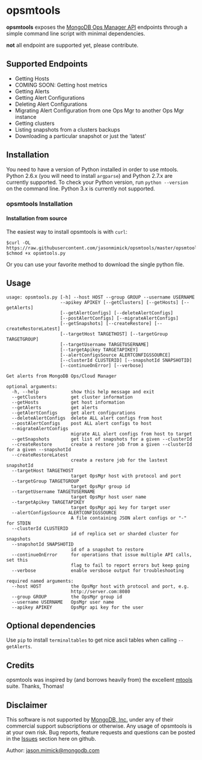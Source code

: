 # opsmtools

**opsmtools** exposes the [MongoDB Ops Manager API](https://docs.opsmanager.mongodb.com/current/reference/api/)
endpoints through a simple command line script with minimal dependencies.

**not** all endpoint are supported yet, please contribute.

Supported Endpoints
-------------------

+ Getting Hosts
+ COMING SOON: Getting host metrics
+ Getting Alerts
+ Getting Alert Configurations
+ Deleting Alert Configurations
+ Migrating Alert Configuration from one Ops Mgr to another Ops Mgr instance
+ Getting clusters
+ Listing snapshots from a clusters backups
+ Downloading a particular snapshot or just the 'latest'

Installation
------------


You need to have a version of Python installed in order to use mtools. Python
2.6.x (you will need to install ``argparse``) and Python 2.7.x are currently supported. To check your Python version,
run `python --version` on the command line. Python 3.x is currently not supported.

### opsmtools Installation

#### Installation from source

The easiest way to install opsmtools is with `curl`:

    $curl -OL https://raw.githubusercontent.com/jasonmimick/opsmtools/master/opsmtools.py
    $chmod +x opsmtools.py

Or you can use your favorite method to download the single python file.

<!--
#### Installation with `pip`

To install opsmtools is via `pip`. From the command line, run:

    pip install opsmtools

You need to have `pip` installed for this to work. If you don't have `pip` installed yet,
try `sudo easy_install pip` from the command line first, or follow the instructions provided on the
[pip installation page](http://www.pip-installer.org/en/latest/installing.html#using-the-installer).

Depending on your user rights, it may complain about not having permissions to install the module.
In that case, you need to add `sudo` in front of the command.
-->

Usage
------

```
usage: opsmtools.py [-h] --host HOST --group GROUP --username USERNAME
                    --apikey APIKEY [--getClusters] [--getHosts] [--getAlerts]
                    [--getAlertConfigs] [--deleteAlertConfigs]
                    [--postAlertConfigs] [--migrateAlertConfigs]
                    [--getSnapshots] [--createRestore] [--createRestoreLatest]
                    [--targetHost TARGETHOST] [--targetGroup TARGETGROUP]
                    [--targetUsername TARGETUSERNAME]
                    [--targetApikey TARGETAPIKEY]
                    [--alertConfigsSource ALERTCONFIGSSOURCE]
                    [--clusterId CLUSTERID] [--snapshotId SNAPSHOTID]
                    [--continueOnError] [--verbose]

Get alerts from MongoDB Ops/Cloud Manager

optional arguments:
  -h, --help            show this help message and exit
  --getClusters         get cluster information
  --getHosts            get host information
  --getAlerts           get alerts
  --getAlertConfigs     get alert configurations
  --deleteAlertConfigs  delete ALL alert configs from host
  --postAlertConfigs    post ALL alert configs to host
  --migrateAlertConfigs
                        migrate ALL alert configs from host to target
  --getSnapshots        get list of snapshots for a given --clusterId
  --createRestore       create a restore job from a given --clusterId for a given --snapshotId
  --createRestoreLatest
                        create a restore job for the lastest snapshotId
  --targetHost TARGETHOST
                        target OpsMgr host with protocol and port
  --targetGroup TARGETGROUP
                        target OpsMgr group id
  --targetUsername TARGETUSERNAME
                        target OpsMgr host user name
  --targetApikey TARGETAPIKEY
                        target OpsMgr api key for target user
  --alertConfigsSource ALERTCONFIGSSOURCE
                        A file containing JSON alert configs or "-" for STDIN
  --clusterId CLUSTERID
                        id of replica set or sharded cluster for snapshots
  --snapshotId SNAPSHOTID
                        id of a snapshot to restore
  --continueOnError     for operations that issue multiple API calls, set this
                        flag to fail to report errors but keep going
  --verbose             enable versbose output for troubleshooting

required named arguments:
  --host HOST           the OpsMgr host with protocol and port, e.g.
                        http://server.com:8080
  --group GROUP         the OpsMgr group id
  --username USERNAME   OpsMgr user name
  --apikey APIKEY       OpsMgr api key for the user
```

Optional dependencies
---------------------

Use ```pip``` to install ```terminaltables``` to get nice ascii
tables when calling ```--getAlerts```.

Credits
-------

opsmtools was inspired by (and borrows heavily from) the excellent [mtools](https://github.com/rueckstiess/mtools) suite.
Thanks, Thomas!

Disclaimer
----------

This software is not supported by [MongoDB, Inc.](http://www.mongodb.com) under any of their commercial support subscriptions or otherwise.
Any usage of opsmtools is at your own risk.
Bug reports, feature requests and questions can be posted in the [Issues](https://github.com/jasonmimick/opsmtools/issues?state=open) section here on github.

Author: [jason.mimick@mongodb.com](jason.mimick@mongodb.com)
